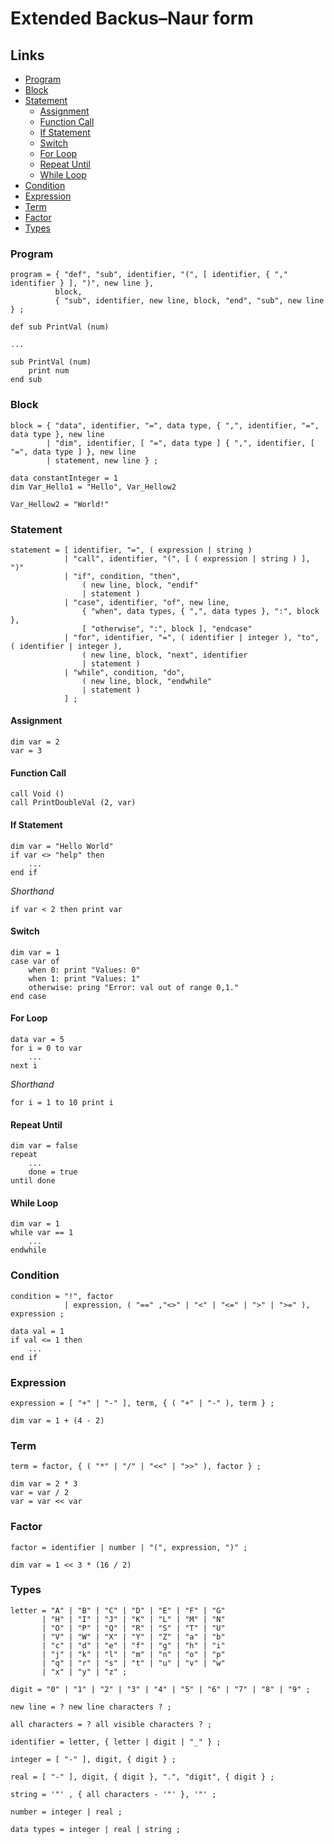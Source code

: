 # Extended Backus–Naur form

## Links
- [Program](#program)
- [Block](#block)
- [Statement](#statement)
    - [Assignment](#assignment)
    - [Function Call](function-call)
    - [If Statement](if-statement)
    - [Switch](switch)
    - [For Loop](for-loop)
    - [Repeat Until](repeat-until)
    - [While Loop](while-loop)
- [Condition](#condition)
- [Expression](#expression)
- [Term](#term)
- [Factor](#factor)
- [Types](#types)


### Program
```ebnf
program = { "def", "sub", identifier, "(", [ identifier, { "," identifier } ], ")", new line },
          block,
          { "sub", identifier, new line, block, "end", "sub", new line } ;
```
```basic
def sub PrintVal (num)

...

sub PrintVal (num)
    print num
end sub
```

### Block
```ebnf
block = { "data", identifier, "=", data type, { ",", identifier, "=", data type }, new line
        | "dim", identifier, [ "=", data type ] { ",", identifier, [ "=", data type ] }, new line
        | statement, new line } ;
```
```basic
data constantInteger = 1
dim Var_Hello1 = "Hello", Var_Hellow2

Var_Hellow2 = "World!"
```

### Statement
```ebnf
statement = [ identifier, "=", ( expression | string )
            | "call", identifier, "(", [ ( expression | string ) ], ")"
            | "if", condition, "then",
                ( new line, block, "endif"
                | statement )
            | "case", identifier, "of", new line,
                { "when", data types, { ",", data types }, ":", block },
                [ "otherwise", ":", block ], "endcase"
            | "for", identifier, "=", ( identifier | integer ), "to", ( identifier | integer ),
                ( new line, block, "next", identifier
                | statement )
            | "while", condition, "do",
                ( new line, block, "endwhile"
                | statement )
            ] ;
```

#### Assignment
```basic
dim var = 2
var = 3
```

#### Function Call
```basic
call Void ()
call PrintDoubleVal (2, var)
```

#### If Statement
```basic
dim var = "Hello World"
if var <> "help" then
    ...
end if
```

*Shorthand*
```basic
if var < 2 then print var
```

#### Switch
```basic
dim var = 1
case var of
    when 0: print "Values: 0"
    when 1: print "Values: 1"
    otherwise: pring "Error: val out of range 0,1."
end case
```

#### For Loop
```basic
data var = 5
for i = 0 to var
    ...
next i
```

*Shorthand*
```basic
for i = 1 to 10 print i
```

#### Repeat Until
```basic
dim var = false
repeat
    ...
    done = true
until done
```

#### While Loop
```basic
dim var = 1
while var == 1
    ...
endwhile
```

### Condition
```ebnf
condition = "!", factor
            | expression, ( "==" ,"<>" | "<" | "<=" | ">" | ">=" ), expression ;
```
```basic
data val = 1
if val <= 1 then
    ...
end if
```

### Expression
```ebnf
expression = [ "+" | "-" ], term, { ( "+" | "-" ), term } ;
```
```basic
dim var = 1 + (4 - 2)
```

### Term
```ebnf
term = factor, { ( "*" | "/" | "<<" | ">>" ), factor } ;
```
```basic
dim var = 2 * 3
var = var / 2
var = var << var
```

### Factor
```ebnf
factor = identifier | number | "(", expression, ")" ;
```
```basic
dim var = 1 << 3 * (16 / 2)
```

### Types
```ebnf
letter = "A" | "B" | "C" | "D" | "E" | "F" | "G"
       | "H" | "I" | "J" | "K" | "L" | "M" | "N"
       | "O" | "P" | "Q" | "R" | "S" | "T" | "U"
       | "V" | "W" | "X" | "Y" | "Z" | "a" | "b"
       | "c" | "d" | "e" | "f" | "g" | "h" | "i"
       | "j" | "k" | "l" | "m" | "n" | "o" | "p"
       | "q" | "r" | "s" | "t" | "u" | "v" | "w"
       | "x" | "y" | "z" ;
```

```ebnf
digit = "0" | "1" | "2" | "3" | "4" | "5" | "6" | "7" | "8" | "9" ;
```

```ebnf
new line = ? new line characters ? ;
```

```ebnf
all characters = ? all visible characters ? ;
```

```ebnf
identifier = letter, { letter | digit | "_" } ;
```

```ebnf
integer = [ "-" ], digit, { digit } ;
```

```ebnf
real = [ "-" ], digit, { digit }, ".", "digit", { digit } ;
```

```ebnf
string = '"' , { all characters - '"' }, '"' ;
```

```ebnf
number = integer | real ;
```

```ebnf
data types = integer | real | string ;
```
